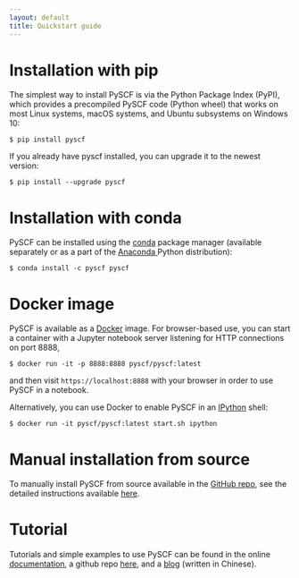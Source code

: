 ```yaml
---
layout: default
title: Quickstart guide
---
```

# Installation with pip

The simplest way to install PySCF is via the Python Package Index (PyPI),
which provides a precompiled PySCF code (Python wheel) that works on most
Linux systems, macOS systems, and Ubuntu subsystems on Windows 10:
``` shell
$ pip install pyscf
```
If you already have pyscf installed, you can upgrade it to the newest
version:
``` shell
$ pip install --upgrade pyscf
```

# Installation with conda

PySCF can be installed using the <a href="https://conda.io/en/latest/">conda</a> package manager
(available separately or as a part of the <a href="https://www.anaconda.com/distribution/">Anaconda </a>
Python distribution):
``` shell
$ conda install -c pyscf pyscf
```

# Docker image

PySCF is available as a [Docker](https://www.docker.com/get-started) image.  For
browser-based use, you can start a container with a Jupyter notebook server
listening for HTTP connections on port 8888,
``` shell
$ docker run -it -p 8888:8888 pyscf/pyscf:latest
```
and then visit `https://localhost:8888` with your browser in order to use PySCF
in a notebook.

Alternatively, you can use Docker to enable PySCF in an
[IPython](https://ipython.org/) shell:
``` shell
$ docker run -it pyscf/pyscf:latest start.sh ipython
``` 

# Manual installation from source

To manually install PySCF from source available in the [GitHub
repo](https://github.com/pyscf/pyscf), see the detailed instructions available
[here](http://pyscf.github.io/pyscf/install.html#manual-installation-from-github-repo).


# Tutorial

Tutorials and simple examples to use PySCF can be found in the online
[documentation](http://pyscf.org/pyscf/quickstart.html), a github repo
[here](https://github.com/nmardirossian/PySCF_Tutorial/blob/master/user_guide.ipynb),
and a [blog](https://py-xdh.readthedocs.io/zh_CN/latest/) (written in Chinese).
